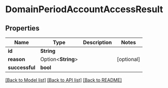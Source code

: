 # DomainPeriodAccountAccessResult

## Properties

Name | Type | Description | Notes
------------ | ------------- | ------------- | -------------
**id** | **String** |  | 
**reason** | Option<**String**> |  | [optional]
**successful** | **bool** |  | 

[[Back to Model list]](../README.md#documentation-for-models) [[Back to API list]](../README.md#documentation-for-api-endpoints) [[Back to README]](../README.md)


